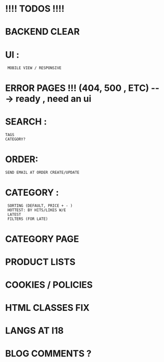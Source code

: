 # !!!! TODOS !!!!

# BACKEND CLEAR

# UI :
```
 MOBILE VIEW / RESPONSIVE
```

# ERROR PAGES !!! (404, 500 , ETC) ---> ready , need an ui

# SEARCH :
```
TAGS
CATEGORY?
```

# ORDER:
```
SEND EMAIL AT ORDER CREATE/UPDATE
```

# CATEGORY :
```
 SORTING (DEFAULT, PRICE + - )
 HOTTEST: BY HITS/LIKES W/E
 LATEST
 FILTERS (FOR LATE)
```

# CATEGORY PAGE
# PRODUCT LISTS
# COOKIES / POLICIES

# HTML CLASSES FIX
# LANGS AT I18

# BLOG COMMENTS ?
